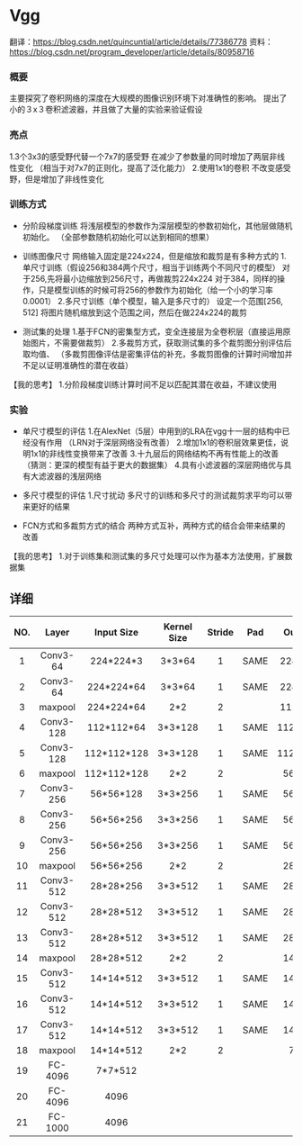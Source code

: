 # Vgg
翻译：https://blog.csdn.net/quincuntial/article/details/77386778 
资料：https://blog.csdn.net/program_developer/article/details/80958716 

### 概要

主要探究了卷积网络的深度在大规模的图像识别环境下对准确性的影响。
提出了小的３x３卷积滤波器，并且做了大量的实验来验证假设

### 亮点
1.3个3x3的感受野代替一个7x7的感受野
在减少了参数量的同时增加了两层非线性变化
（相当于对7x7的正则化，提高了泛化能力）
2.使用1x1的卷积
不改变感受野，但是增加了非线性变化

### 训练方式

+ 分阶段梯度训练
将浅层模型的参数作为深层模型的参数初始化，其他层做随机初始化。
（全部参数随机初始化可以达到相同的想果）

+ 训练图像尺寸
网络输入固定是224x224，但是缩放和裁剪是有多种方式的
1.单尺寸训练（假设256和384两个尺寸，相当于训练两个不同尺寸的模型）
对于256,先将最小边缩放到256尺寸，再做裁剪224x224
对于384，同样的操作，只是模型训练的时候可将256的参数作为初始化（给一个小的学习率0.0001）
2.多尺寸训练（单个模型，输入是多尺寸的）
设定一个范围[256, 512]
将图片随机缩放到这个范围之间，然后在做224x224的裁剪

+ 测试集的处理
1.基于FCN的密集型方式，变全连接层为全卷积层（直接运用原始图片，不需要做裁剪）
2.多裁剪方式，获取测试集的多个裁剪图分别评估后取均值、
（多裁剪图像评估是密集评估的补充，多裁剪图像的计算时间增加并不足以证明准确性的潜在收益）

【我的思考】
1.分阶段梯度训练计算时间不足以匹配其潜在收益，不建议使用

### 实验

+ 单尺寸模型的评估
1.在AlexNet（5层）中用到的LRA在vgg十一层的结构中已经没有作用
（LRN对于深层网络没有改善）
2.增加1x1的卷积层效果更佳，说明1x1的非线性变换带来了改善
3.十九层后的网络结构不再有性能上的改善
（猜测：更深的模型有益于更大的数据集）
4.具有小滤波器的深层网络优与具有大滤波器的浅层网络

+ 多尺寸模型的评估
1.尺寸扰动
多尺寸的训练和多尺寸的测试裁剪求平均可以带来更好的结果

+ FCN方式和多裁剪方式的结合
两种方式互补，两种方式的结合会带来结果的改善

【我的思考】
1.对于训练集和测试集的多尺寸处理可以作为基本方法使用，扩展数据集



## 详细

| NO. | Layer    | Input Size  | Kernel Size | Stride | Pad  | Output Size   | Receptive Field |       神经元数量       |     参数数量      |
|:----:|:----:|:----:|:----:|:----:|:----:|:----:|:----:|:----:|:----:|
|1    |Conv3-64  |224\*224\*3  |   3\*3\*64  |   1    | SAME | 224\*224\*64  |        3        |         3211264        |       1792        |
|2    |Conv3-64  |224\*224\*64 |   3\*3\*64  |   1    | SAME | 224\*224\*64  |        5        |           3211264      |       36928       |
|3    |maxpool   |224\*224\*64 |   2\*2      |   2    |      |112\*112\*64   |        6        |          802816        |                   |
|4    |Conv3-128 |112\*112\*64 |    3\*3\*128|   1    | SAME |112\*112\*128  |        10       |        1605632         |       73856       |
|5    |Conv3-128 |112\*112\*128|  3\*3\*128  |   1    | SAME |112\*112\*128  |        14       |       1605632          |       147584      |
|6    |maxpool   |112\*112\*128|  2\*2       |   2    |      |56\*56\*128    |        16       |           401408       |                   |
|7    |Conv3-256 |56\*56\*128  |  3\*3\*256  |   1    | SAME |56\*56\*256    |        24       |         802816         |       295168      |
|8    |Conv3-256 |56\*56\*256  |  3\*3\*256  |   1    | SAME |56\*56\*256    |        32       |         802816         |        590080     |
|9    |Conv3-256 |56\*56\*256  |  3\*3\*256  |   1    | SAME |56\*56\*256    |        40       |         802816         |       590080      |
|10   |maxpool   |56\*56\*256  |   2\*2      |   2    |      |28\*28\*256    |         44      |          200704        |                   |
|11   |Conv3-512 |28\*28\*256  |  3\*3\*512  |   1    | SAME |28\*28\*512    |        60       |         401408         |       1180160     |
|12   |Conv3-512 |28\*28\*512  |  3\*3\*512  |   1    | SAME |28\*28\*512    |        76       |        401408          |       2359808     |
|13   |Conv3-512 |28\*28\*512  |  3\*3\*512  |   1    | SAME |28\*28\*512    |         92      |         401408         |       2359808     |
|14   |maxpool   |28\*28\*512  |   2\*2      |   2    |      |14\*14\*512    |        100      |          100352        |                   |
|15   |Conv3-512 |14\*14\*512  |  3\*3\*512  |   1    | SAME |14\*14\*512    |        132      |         100352         |       2359808     |
|16   |Conv3-512 |14\*14\*512  |  3\*3\*512  |   1    | SAME |14\*14\*512    |         164     |         100352         |       2359808     |
|17   |Conv3-512 |14\*14\*512  |  3\*3\*512  |   1    | SAME |14\*14\*512    |       196       |         100352         |       2359808     |
|18   |maxpool   |14\*14\*512  |     2\*2    |   2    |      |7\*7\*512      |        212      |          25088         |                   |
|19   |FC-4096   |7\*7\*512    |             |        |      |4096           |                 |          4096          |       102760448   |
|20   |FC-4096   |4096         |             |        |      |4096           |                 |          4096          |       16777216    |
|21   |FC-1000   |4096         |             |        |      |1000           |                 |          4096          |       4096000     |
